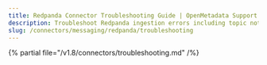 ```yaml
---
title: Redpanda Connector Troubleshooting Guide | OpenMetadata Support
description: Troubleshoot Redpanda ingestion errors including topic not found, schema mismatch, or token failures.
slug: /connectors/messaging/redpanda/troubleshooting
---
```


{% partial file="/v1.8/connectors/troubleshooting.md" /%}
